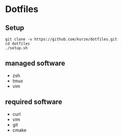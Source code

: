 # Dotfiles

## Setup

    git clone -v https://github.com/kurze/dotfiles.git
    cd dotfiles
    ./setup.sh

## managed software

 * zsh
 * tmux
 * vim

## required software

 * curl
 * vim
 * git
 * cmake
